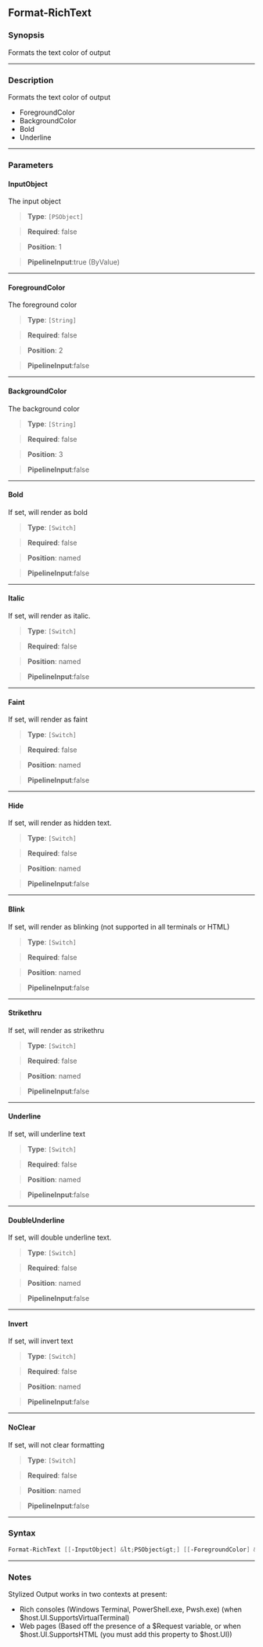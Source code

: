 
Format-RichText
---------------
### Synopsis
Formats the text color of output

---
### Description

Formats the text color of output

* ForegroundColor
* BackgroundColor
* Bold
* Underline

---
### Parameters
#### **InputObject**

The input object



> **Type**: ```[PSObject]```

> **Required**: false

> **Position**: 1

> **PipelineInput**:true (ByValue)



---
#### **ForegroundColor**

The foreground color



> **Type**: ```[String]```

> **Required**: false

> **Position**: 2

> **PipelineInput**:false



---
#### **BackgroundColor**

The background color



> **Type**: ```[String]```

> **Required**: false

> **Position**: 3

> **PipelineInput**:false



---
#### **Bold**

If set, will render as bold



> **Type**: ```[Switch]```

> **Required**: false

> **Position**: named

> **PipelineInput**:false



---
#### **Italic**

If set, will render as italic.



> **Type**: ```[Switch]```

> **Required**: false

> **Position**: named

> **PipelineInput**:false



---
#### **Faint**

If set, will render as faint



> **Type**: ```[Switch]```

> **Required**: false

> **Position**: named

> **PipelineInput**:false



---
#### **Hide**

If set, will render as hidden text.



> **Type**: ```[Switch]```

> **Required**: false

> **Position**: named

> **PipelineInput**:false



---
#### **Blink**

If set, will render as blinking (not supported in all terminals or HTML)



> **Type**: ```[Switch]```

> **Required**: false

> **Position**: named

> **PipelineInput**:false



---
#### **Strikethru**

If set, will render as strikethru



> **Type**: ```[Switch]```

> **Required**: false

> **Position**: named

> **PipelineInput**:false



---
#### **Underline**

If set, will underline text



> **Type**: ```[Switch]```

> **Required**: false

> **Position**: named

> **PipelineInput**:false



---
#### **DoubleUnderline**

If set, will double underline text.



> **Type**: ```[Switch]```

> **Required**: false

> **Position**: named

> **PipelineInput**:false



---
#### **Invert**

If set, will invert text



> **Type**: ```[Switch]```

> **Required**: false

> **Position**: named

> **PipelineInput**:false



---
#### **NoClear**

If set, will not clear formatting



> **Type**: ```[Switch]```

> **Required**: false

> **Position**: named

> **PipelineInput**:false



---
### Syntax
```PowerShell
Format-RichText [[-InputObject] &lt;PSObject&gt;] [[-ForegroundColor] &lt;String&gt;] [[-BackgroundColor] &lt;String&gt;] [-Bold] [-Italic] [-Faint] [-Hide] [-Blink] [-Strikethru] [-Underline] [-DoubleUnderline] [-Invert] [-NoClear] [&lt;CommonParameters&gt;]
```
---
### Notes
Stylized Output works in two contexts at present:
* Rich consoles (Windows Terminal, PowerShell.exe, Pwsh.exe) (when $host.UI.SupportsVirtualTerminal)
* Web pages (Based off the presence of a $Request variable, or when $host.UI.SupportsHTML (you must add this property to $host.UI))



